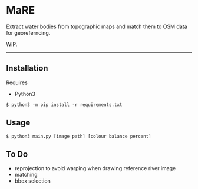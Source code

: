 # MaRE

Extract water bodies from topographic maps and match them to OSM data for georeferncing.

WIP.

---

## Installation

Requires
* Python3

```$ python3 -m pip install -r requirements.txt ```


## Usage

`$ python3 main.py [image path] [colour balance percent]`

## To Do
* reprojection to avoid warping when drawing reference river image
* matching
* bbox selection